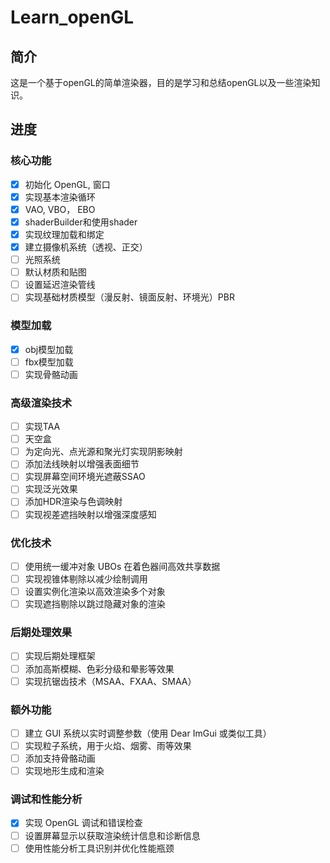 # Learn_openGL
## 简介
这是一个基于openGL的简单渲染器，目的是学习和总结openGL以及一些渲染知识。

## 进度
### 核心功能
- [x] 初始化 OpenGL, 窗口
- [x] 实现基本渲染循环
- [x] VAO, VBO， EBO
- [x] shaderBuilder和使用shader
- [x] 实现纹理加载和绑定
- [x] 建立摄像机系统（透视、正交）
- [ ] 光照系统
- [ ] 默认材质和贴图
- [ ] 设置延迟渲染管线
- [ ] 实现基础材质模型（漫反射、镜面反射、环境光）PBR

### 模型加载
- [x] obj模型加载
- [ ] fbx模型加载
- [ ] 实现骨骼动画

### 高级渲染技术
- [ ] 实现TAA
- [ ] 天空盒
- [ ] 为定向光、点光源和聚光灯实现阴影映射
- [ ] 添加法线映射以增强表面细节
- [ ] 实现屏幕空间环境光遮蔽SSAO
- [ ] 实现泛光效果
- [ ] 添加HDR渲染与色调映射
- [ ] 实现视差遮挡映射以增强深度感知

### 优化技术
- [ ] 使用统一缓冲对象 UBOs 在着色器间高效共享数据
- [ ] 实现视锥体剔除以减少绘制调用
- [ ] 设置实例化渲染以高效渲染多个对象
- [ ] 实现遮挡剔除以跳过隐藏对象的渲染

### 后期处理效果
- [ ] 实现后期处理框架
- [ ] 添加高斯模糊、色彩分级和晕影等效果
- [ ] 实现抗锯齿技术（MSAA、FXAA、SMAA）

### 额外功能
- [ ] 建立 GUI 系统以实时调整参数（使用 Dear ImGui 或类似工具）
- [ ] 实现粒子系统，用于火焰、烟雾、雨等效果
- [ ] 添加支持骨骼动画
- [ ] 实现地形生成和渲染

### 调试和性能分析
- [x] 实现 OpenGL 调试和错误检查
- [ ] 设置屏幕显示以获取渲染统计信息和诊断信息
- [ ] 使用性能分析工具识别并优化性能瓶颈
